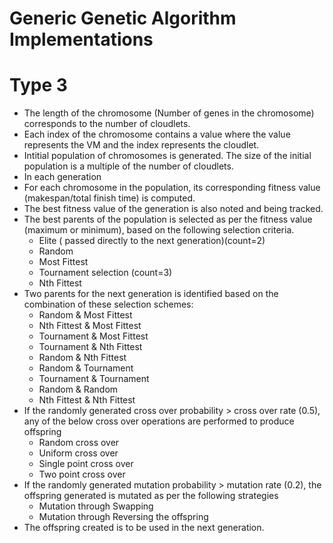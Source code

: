 # Generic Genetic Algorithm Implementations

# Type 3
* The length of the chromosome (Number of genes in the chromosome) corresponds to the number of cloudlets.
* Each index of the chromosome contains a value where the value represents the VM and the index represents the cloudlet.
* Intitial population of chromosomes is generated. The size of the initial population is a multiple of the number of cloudlets.
* In each generation
 * For each chromosome in the population, its corresponding fitness value (makespan/total finish time) is computed.
 * The best fitness value of the generation is also noted and being tracked.
 * The best parents of the population is selected as per the fitness value (maximum or minimum), based on the following selection criteria.
   * Elite ( passed directly to the next generation)(count=2)
   * Random
   * Most Fittest 
   * Tournament selection (count=3)
   * Nth Fittest 
 * Two parents for the next generation is identified based on the combination of these selection schemes:
   * Random & Most Fittest
   * Nth Fittest & Most Fittest 
   * Tournament & Most Fittest
   * Tournament & Nth Fittest
   * Random & Nth Fittest
   * Random & Tournament
   * Tournament & Tournament
   * Random & Random
   * Nth Fittest & Nth Fittest
 * If the randomly generated cross over probability > cross over rate (0.5), any of the below cross over operations are performed to produce offspring
   * Random cross over
   * Uniform cross over
   * Single point cross over
   * Two point cross over 
 * If the randomly generated mutation probability > mutation rate (0.2), the offspring generated is mutated as per the following strategies
   * Mutation through Swapping
   * Mutation through Reversing the offspring
 * The offspring created is to be used in the next generation.







